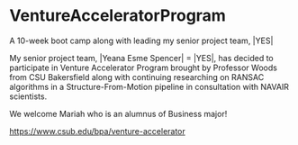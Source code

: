 # VentureAcceleratorProgram
A 10-week boot camp along with leading my senior project team, |YES|


My senior project team, |Yeana Esme Spencer| = |YES|, has decided
to participate in Venture Accelerator Program brought by Professor Woods 
from CSU Bakersfield along with continuing researching on RANSAC algorithms 
in a Structure-From-Motion pipeline in consultation with NAVAIR scientists. 

We welcome Mariah who is an alumnus of Business major!

https://www.csub.edu/bpa/venture-accelerator
